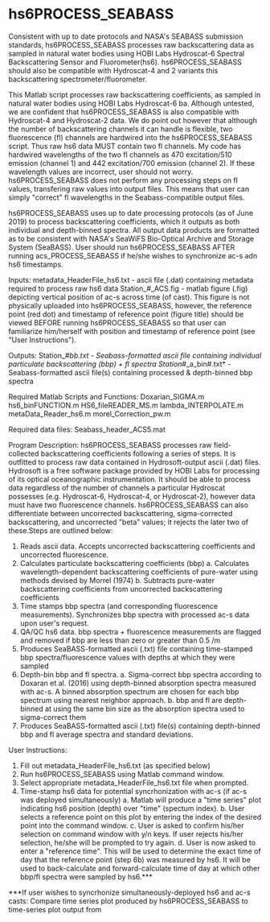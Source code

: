 # hs6PROCESS_SEABASS
 Consistent with up to date protocols and NASA's SEABASS submission standards, hs6PROCESS_SEABASS processes raw backscattering data as sampled in natural water bodies using HOBI Labs Hydroscat-6 Spectral Backscattering Sensor and Fluorometer(hs6). hs6PROCESS_SEABASS should also be compatible with Hydroscat-4 and 2 variants this backscattering spectrometer/fluorometer.

This Matlab script processes raw backscattering coefficients, as sampled in natural water bodies using HOBI Labs Hydroscat-6 ba. Although untested, we are confident that hs6PROCESS_SEABASS is also compatible with Hydroscat-4 and Hydroscat-2 data. We do point out however that although the number of backscattering channels it can handle is flexible, two fluorescence (fl) channels are hardwired into the hs6PROCESS_SEABASS script. Thus raw hs6 data MUST contain two fl channels. My code has hardwired wavelengths of the two fl channels as 470 excitation/510 emission (channel 1) and 442 excitation/700 emission (channel 2). If these wavelength values are incorrect, user should not worry. hs6PROCESS_SEABASS does not perform any processing steps on fl values, transfering raw values into output files. This means that user can simply "correct" fl wavelengths in the Seabass-compatible output files.

hs6PROCESS_SEABASS uses up to date processing protocols (as of June 2019) to process backscattering coefficients, which it outputs as both individual and depth-binned spectra. All output data products are formatted as to be consistent with NASA's SeaWiFS Bio-Optical Archive and Storage System (SeaBASS). User should run hs6PROCESS_SEABASS AFTER running acs_PROCESS_SEABASS if he/she wishes to synchronize ac-s adn hs6 timestamps.

Inputs:
metadata_HeaderFile_hs6.txt - ascii file (.dat) containing metadata required to process raw hs6 data 
Station_#_ACS.fig - matlab figure (.fig) depicting vertical position of ac-s across time (of cast). This figure is not physically uploaded into hs6PROCESS_SEABASS, however, the reference point (red dot) and timestamp of reference point (figure title) should be viewed BEFORE running hs6PROCESS_SEABASS so that user can familiarize him/herself with position and timestamp of reference point (see "User Instructions"). 

Outputs:
Station_#_bb.txt - Seabass-formatted ascii file containing individual particulate backscattering (bbp) + fl spectra
Station_#_a_bin#.txt* - Seabass-formatted ascii file(s) containing processed & depth-binned bbp spectra

Required Matlab Scripts and Functions:
Doxarian_SIGMA.m
hs6_binFUNCTION.m
HS6_fileREADER_MS.m
lambda_INTERPOLATE.m
metaData_Reader_hs6.m
morel_Correction_pw.m

Required data files:
Seabass_header_ACS5.mat

Program Description:
hs6PROCESS_SEABASS processes raw field-collected backscattering coefficients following a series of steps. It is outfitted to process raw data contained in Hydrosoft-output ascii (.dat) files. Hydrosoft is a free software package provided by HOBI Labs for processing of its optical oceanographic instrumentation. It should be able to process data regardless of the number of channels a particular Hydroscat possesses (e.g. Hydroscat-6, Hydroscat-4, or Hydroscat-2), however data must have two fluorescence channels. hs6PROCESS_SEABASS can also differentiate between uncorrected backscattering, sigma-corrected backscattering, and uncorrected "beta" values; it rejects the later two of these.Steps are outlined below:
  1. Reads ascii data. Accepts uncorrected backscattering coefficients and uncorrected fluorescence.
  2. Calculates particulate backscattering coefficients (bbp)
    a. Calculates wavelength-dependent backscattering coefficients of pure-water using methods devised by Morrel (1974)
    b. Subtracts pure-water backscattering coefficients from uncorrected backscattering coefficients
  3. Time stamps bbp spectra (and corresponding fluorescence measurements). Synchronizes bbp spectra with processed ac-s data upon user's      request.
  4. QA/QC hs6 data. bbp spectra + fluorescence measurements are flagged and removed if bbp are less than zero or greater than 0.5 /m
  5. Produces SeaBASS-formatted ascii (.txt) file containing time-stamped bbp spectra/fluorescence values with depths at which they were        sampled
  6. Depth-bin bbp and fl spectra.
    a. Sigma-correct bbp spectra according to Doxaran et al. (2016) using depth-binned absorption spectra measured with ac-s. A binned 
    absorption spectrum are chosen for each bbp spectrum using nearest neighbor approach. 
    b. bbp and fl are depth-binned at using the same bin size as the absorption spectra used to sigma-correct them
  7. Produces SeaBASS-formatted ascii (.txt) file(s) containing depth-binned bbp and fl average spectra and standard deviations. 

User Instructions:
  1. Fill out metadata_HeaderFile_hs6.txt (as specified below)
  2. Run hs6PROCESS_SEABASS using Matlab command window.
  3. Select appropriate metadata_HeaderFile_hs6.txt file when prompted. 
  6. Time-stamp hs6 data for potential syncrhonization with ac-s (if ac-s was deployed simultaneously)
    a. Matlab will produce a "time series" plot indicating hs6 position (depth) over "time" (spectum index).
    b. User selects a reference point on this plot by entering the index of the desired point into the command window.
    c. User is asked to confirm his/her selection on command window with y/n keys. If user rejects his/her selection, he/she will be           prompted to try again.
    d. User is now asked to enter a "reference time". This will be used to determine the exact time of day that the reference point (step
    6b) was measured by hs6. It will be used to back-calculate and forward-calculate time of day at which other bbp/fl spectra were
    sampled by hs6.***
    
 ***If user wishes to syncrhonize simultaneously-deployed hs6 and ac-s casts: Compare time series plot produced by hs6PROCESS_SEABASS to time-series plot output from 
